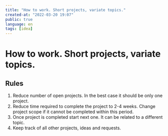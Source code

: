 ```yaml
---
title: "How to work. Short projects, variate topics."
created-at: "2022-03-20 19:07"
public: true
language: en
tags: [idea]
---
```


# How to work. Short projects, variate topics.

## Rules

1. Reduce number of open projects. In the best case it should be only one project.
2. Reduce time required to complete the project to 2-4 weeks. Change project scope if it cannot be completed within this period.
3. Once project is completed start next one. It can be related to a different topic.
4. Keep track of all other projects, ideas and requests.

